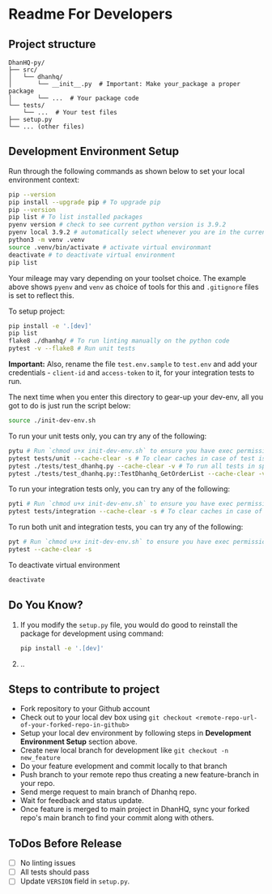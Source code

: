 # Readme For Developers

## Project structure 

```text
DhanHQ-py/
├── src/
│   └── dhanhq/
│       └── __init__.py  # Important: Make your_package a proper package
│       └── ...  # Your package code
└── tests/
    └── ...  # Your test files
├── setup.py
└── ... (other files)
```

## Development Environment Setup

Run through the following commands as shown below to set your local environment context:
```bash
pip --version
pip install --upgrade pip # To upgrade pip
pip --version
pip list # To list installed packages
pyenv version # check to see current python version is 3.9.2
pyenv local 3.9.2 # automatically select whenever you are in the current directory (or its subdirectories)
python3 -m venv .venv
source .venv/bin/activate # activate virtual environmant
deactivate # to deactivate virtual environment
pip list
```
Your mileage may vary depending on your toolset choice. The example above shows `pyenv` and `venv` as choice of tools for this and `.gitignore` files is set to reflect this.

To setup project:
```bash
pip install -e '.[dev]'
pip list
flake8 ./dhanhq/ # To run linting manually on the python code
pytest -v --flake8 # Run unit tests
```

**Important:** Also, rename the file `test.env.sample` to `test.env` and add your credentials - `client-id` and `access-token` to it, for your integration tests to run.

The next time when you enter this directory to gear-up your dev-env, all you got to do is just run the script below: 
```bash
source ./init-dev-env.sh
```

To run your unit tests only, you can try any of the following:
```bash
pytu # Run `chmod u+x init-dev-env.sh` to ensure you have exec permission on this file.
pytest tests/unit --cache-clear -s # To clear caches in case of test issues because of cacheing
pytest ./tests/test_dhanhq.py --cache-clear -v # To run all tests in specific test file
pytest ./tests/test_dhanhq.py::TestDhanhq_GetOrderList --cache-clear -v # To run specific group of tests in specific test file
```

To run your integration tests only, you can try any of the following:
```bash
pyti # Run `chmod u+x init-dev-env.sh` to ensure you have exec permission on this file.
pytest tests/integration --cache-clear -s # To clear caches in case of test issues because of cacheing
```

To run both unit and integration tests, you can try any of the following:
```bash
pyt # Run `chmod u+x init-dev-env.sh` to ensure you have exec permission on this file.
pytest --cache-clear -s
```

To deactivate virtual environment
```python
deactivate
```

## Do You Know?

1. If you modify the `setup.py` file, 
   you would do good to reinstall the package for development using command:
    ```bash
   pip install -e '.[dev]'
    ```
2. ..

## Steps to contribute to project

- Fork repository to your Github account
- Check out to your local dev box using `git checkout <remote-repo-url-of-your-forked-repo-in-github>`
- Setup your local dev environment by following steps in **Development Environment Setup** section above.
- Create new local branch for development like `git checkout -n new_feature`
- Do your feature evelopment and commit locally to that branch
- Push branch to your remote repo thus creating a new feature-branch in your repo.
- Send merge request to main branch of Dhanhq repo.
- Wait for feedback and status update.
- Once feature is merged to main project in DhanHQ, sync your forked repo's main branch to find your commit along with others.


## ToDos Before Release

- [ ] No linting issues
- [ ] All tests should pass
- [ ] Update `VERSION` field in `setup.py`.
